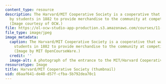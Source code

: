 ```yaml
---
content_type: resource
description: The Harvard/MIT Cooperative Society is a cooperative that was founded
  by students in 1882 to provide merchandise to the community at competitive prices.
  (Image courtesy of OCW.)
file: https://ol-ocw-studio-app-production.s3.amazonaws.com/courses/11-954-community-owned-enterprise-and-civic-participation-spring-2005/d6aaf641de48d57fcfba5b792dea70c1_11-954s05-th.jpg
file_type: image/jpeg
image_metadata:
  caption: The Harvard/MIT Cooperative Society is a cooperative that was founded by
    students in 1882 to provide merchandise to the community at competitive prices.
    (Image by MIT OpenCourseWare.)
  credit: ''
  image-alt: A photograph of the entrance to the MIT/Harvard Cooperative Society.
resourcetype: Image
title: Harvard/MIT Cooperative Society (thumbnail)
uid: d6aaf641-de48-d57f-cfba-5b792dea70c1
---
```

